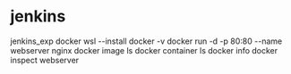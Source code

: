 # jenkins
jenkins_exp
docker 
wsl --install
docker -v
docker run -d -p 80:80 --name webserver nginx
docker image ls
docker container ls
docker info
docker inspect webserver
